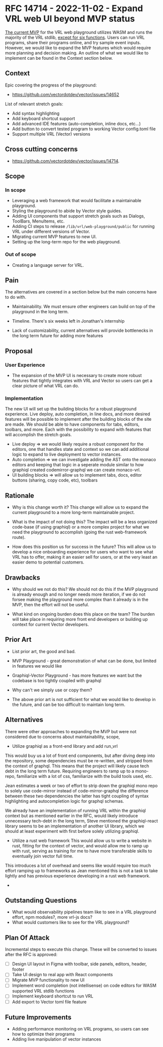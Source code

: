 # RFC 14714 - 2022-11-02 - Expand VRL web UI beyond MVP status

[The current MVP](https://playground.vrl.dev/) for the VRL web
playground utilizes WASM and runs the majority of the VRL stdlib,
[except for six functions](https://github.com/vectordotdev/vector/issues?q=wasm+compatible+label%3A%22vrl%3A+playground%22+is%3Aopen).
Users can run VRL programs, share their programs online, and try
sample event inputs. However, we would like to expand the MVP
features which would require more planning and decision making.
An outline of what we would like to implement can be found in the
Context section below.

## Context

Epic covering the progress of the playground:

- https://github.com/vectordotdev/vector/issues/14652

List of relevant stretch goals:

- Add syntax highlighting
- Add keyboard shortcut support
- Add advanced IDE features (auto-completion, inline docs, etc...)
- Add button to convert tested program to working Vector config.toml file
- Support multiple VRL (Vector) versions

## Cross cutting concerns

- https://github.com/vectordotdev/vector/issues/14714.

## Scope

### In scope

- Leveraging a web framework that would facilitate a maintainable playground.
- Styling the playground to abide by Vector style guides.
- Adding UI components that support stretch goals such as Dialogs, ToolBars, MenuItems, etc.
- Adding CI steps to release `/lib/vrl/web-playground/public` for running VRL under different versions of Vector.
- Migrating current MVP features to new UI.
- Setting up the long-term repo for the web playground.

### Out of scope

- Creating a language server for VRL.

## Pain

The alternatives are covered in a section below but the main
concerns have to do with.

- Maintainability. We must ensure other engineers can build on top of the playground in the long term.

- Timeline. There's six weeks left in Jonathan's internship

- Lack of customizability, current alternatives will provide bottlenecks in the long term future for adding more features

## Proposal

### User Experience

- The expansion of the MVP UI is necessary to create more robust features that tightly integrates with VRL and Vector so users can get a clear picture of what VRL can do.

### Implementation

The new UI will set up the building blocks for a robust
playground experience. Live deploy, auto completion, in line docs,
and more desired features will be possible to implement after
the building blocks of the site are made. We should be able
to have components for tabs, editors, toolbars, and more.
Each with the possibility to expand with features that will
accomplish the stretch goals.

- Live deploy => we would likely require a robust component for the editors, one that handles state and context so we can add additional logic to expand to live deployment to vector instances.
- Auto completion => we can investigate adding the AST onto the monaco editors and keeping that logic in a seperate module similar to how graphiql created codemirror-graphql we can create monaco-vrl.
- UI building blocks => will allow us to implement tabs, docs, editor buttons (sharing, copy code, etc), toolbars

## Rationale

- Why is this change worth it?
This change will allow us to expand the current playground to a more long-term maintainable project.

- What is the impact of not doing this?
The impact will be a less organized code-base (if using graphiql) or a more complex project for what we need
the playground to accomplish (going the rust web-framework route).

- How does this position us for success in the future?
This will allow us to develop a nice onboarding experience for users who want to see what VRL has to offer,
making it an easier sell for users, or at the very least an easier demo to potential customers.

## Drawbacks

- Why should we not do this?
We should not do this if the MVP playground is already enough and no longer needs more iteration,
if we do not forsee making the playground more complex than it already is in the MVP, then the
effort will not be useful.

- What kind on ongoing burden does this place on the team?
The burden will take place in requiring more front end developers or building up context for
current Vector developers.

## Prior Art

- List prior art, the good and bad.
- MVP Playground - great demonstration of what can be done, but limited in features we would like
- Graphiql-Vector Playground - has more features we want but the codebase is too tightly coupled with graphql

- Why can't we simply use or copy them?
- The above prior art is not sufficient for what we would like to develop in the future, and can be too difficult to maintain long term.

## Alternatives

There were other approaches to expanding the MVP but were not
considered due to concerns about maintainability, scope,

- Utilize graphiql as a front-end library and add run_vrl

This would buy us a lot of front end components, but after
diving deep into the repository, some dependencies must be
re-written, and stripped from the context of graphql. This means
that the project will likely cause tech debt in the long term
future. Requiring engineers to ramp up to a mono-repo, familiarize
with a lot of css, familiarize with the build tools used, etc.

Jean estimates a week or two of effort to strip down the graphiql
mono repo to solely use code-mirror instead of code-mirror-graphql
the difference between these two dependencies the latter has tight
coupling of syntax highlighting and autocompletion logic for
graphql schemas.

We already have an implementation of running VRL within the graphiql
context but as mentioned earlier in the RFC, would likely introduce
unnecessary tech-debt in the long term, Steve mentioned the
graphiql-react library seems to be an implementation of another
UI library, which we should at least experiment with first before
solely utilizing graphiql.

- Utilize a rust web framework
This would allow us to write a website in rust, fitting for the
context of vector, and would allow me to ramp up with rust, serving
as training for me to have more transferable skills to eventually
join vector full time.

This introduces a lot of overhead and seems like would require too
much effort ramping up to frameworks as Jean mentioned this is
not a task to take lightly and has previous experience developing
in a rust web framework.

-

## Outstanding Questions

- What would observability pipelines team like to see in a VRL playground effort, npm modules?, more vrl-js docs?
- What would customers like to see for the VRL playground?

## Plan Of Attack

Incremental steps to execute this change. These will be converted to issues after the RFC is approved:

- [ ] Design UI layout in Figma with toolbar, side panels, editors, header, footer
- [ ] Take UI design to real app with React components
- [ ] Migrate MVP functionality to new UI
- [ ] Implement word completion (not intellisense) on code editors for WASM supported VRL stdlib functions
- [ ] Implement keyboard shortcut to run VRL
- [ ] Add export to Vector toml file feature

## Future Improvements

- Adding performance monitoring on VRL programs, so users can see how to optimize their programs
- Adding live manipulation of vector instances
